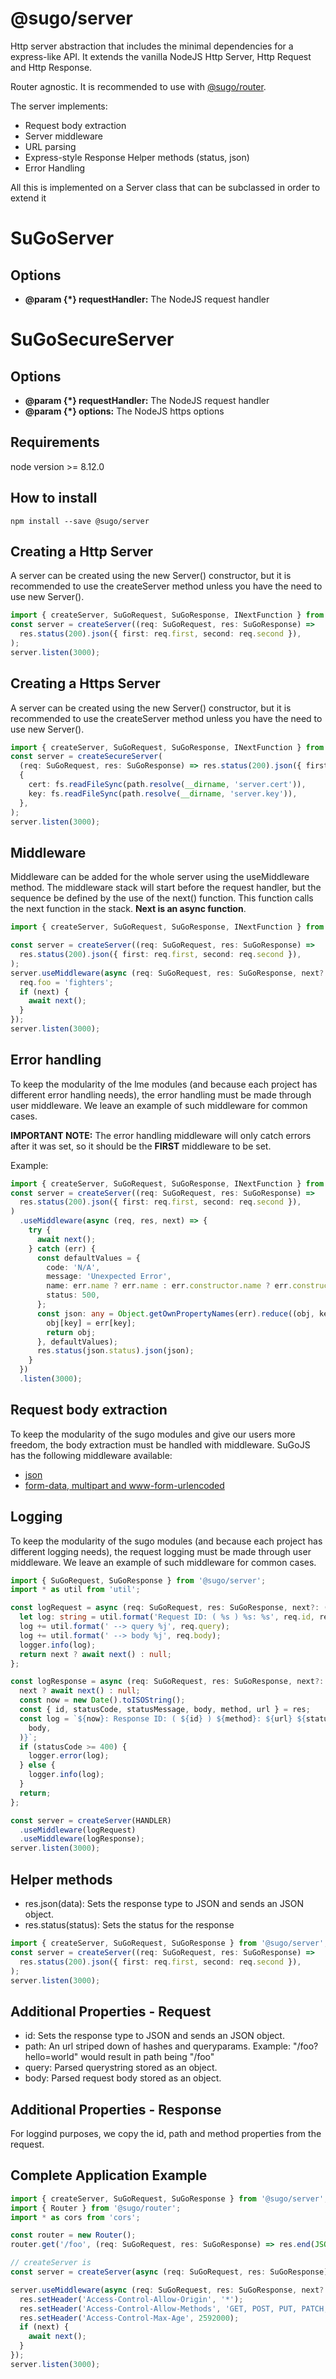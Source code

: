 # **@sugo/server**

Http server abstraction that includes the minimal dependencies for a express-like API. It extends the vanilla NodeJS Http Server, Http Request and Http Response.

Router agnostic. It is recommended to use with [@sugo/router](https://www.npmjs.com/package/@sugo/router).

The server implements:

- Request body extraction
- Server middleware
- URL parsing
- Express-style Response Helper methods (status, json)
- Error Handling

All this is implemented on a Server class that can be subclassed in order to extend it

# **SuGoServer**

## **Options**

- **@param {\*} requestHandler:** The NodeJS request handler

# **SuGoSecureServer**

## **Options**

- **@param {\*} requestHandler:** The NodeJS request handler
- **@param {\*} options:** The NodeJS https options

## **Requirements**

node version >= 8.12.0

## **How to install**

```shell
npm install --save @sugo/server
```

## **Creating a Http Server**

A server can be created using the new Server() constructor, but it is recommended to use the createServer method unless you have the need to use new Server().

```typescript
import { createServer, SuGoRequest, SuGoResponse, INextFunction } from '@sugo/server';
const server = createServer((req: SuGoRequest, res: SuGoResponse) =>
  res.status(200).json({ first: req.first, second: req.second }),
);
server.listen(3000);
```

## **Creating a Https Server**

A server can be created using the new Server() constructor, but it is recommended to use the createServer method unless you have the need to use new Server().

```typescript
import { createServer, SuGoRequest, SuGoResponse, INextFunction } from '@sugo/server';
const server = createSecureServer(
  (req: SuGoRequest, res: SuGoResponse) => res.status(200).json({ first: req.first, second: req.second }),
  {
    cert: fs.readFileSync(path.resolve(__dirname, 'server.cert')),
    key: fs.readFileSync(path.resolve(__dirname, 'server.key')),
  },
);
server.listen(3000);
```

## **Middleware**

Middleware can be added for the whole server using the useMiddleware method. The middleware stack will start before the request handler, but the sequence be defined by the use of the next() function. This function calls the next function in the stack. **Next is an async function**.

```typescript
import { createServer, SuGoRequest, SuGoResponse, INextFunction } from '@sugo/server';

const server = createServer((req: SuGoRequest, res: SuGoResponse) =>
  res.status(200).json({ first: req.first, second: req.second }),
);
server.useMiddleware(async (req: SuGoRequest, res: SuGoResponse, next?: INextFunction) => {
  req.foo = 'fighters';
  if (next) {
    await next();
  }
});
server.listen(3000);
```

## **Error handling**

To keep the modularity of the lme modules (and because each project has different error handling needs), the error handling must be made through user middleware. We leave an example of such middleware for common cases.

**IMPORTANT NOTE:** The error handling middleware will only catch errors after it was set, so it should be the **FIRST** middleware to be set.

Example:

```typescript
import { createServer, SuGoRequest, SuGoResponse, INextFunction } from '@sugo/server';
const server = createServer((req: SuGoRequest, res: SuGoResponse) =>
  res.status(200).json({ first: req.first, second: req.second }),
)
  .useMiddleware(async (req, res, next) => {
    try {
      await next();
    } catch (err) {
      const defaultValues = {
        code: 'N/A',
        message: 'Unexpected Error',
        name: err.name ? err.name : err.constructor.name ? err.constructor.name : 'Error',
        status: 500,
      };
      const json: any = Object.getOwnPropertyNames(err).reduce((obj, key) => {
        obj[key] = err[key];
        return obj;
      }, defaultValues);
      res.status(json.status).json(json);
    }
  })
  .listen(3000);
```

## **Request body extraction**

To keep the modularity of the sugo modules and give our users more freedom, the body extraction must be handled with middleware. SuGoJS has the following middleware available:

- [json](https://github.com/franciscosucre/sugo-body-parser-json)
- [form-data, multipart and www-form-urlencoded](https://github.com/franciscosucre/sugo-body-parser-form-data-multipart)

## **Logging**

To keep the modularity of the sugo modules (and because each project has different logging needs), the request logging must be made through user middleware. We leave an example of such middleware for common cases.

```typescript
import { SuGoRequest, SuGoResponse } from '@sugo/server';
import * as util from 'util';

const logRequest = async (req: SuGoRequest, res: SuGoResponse, next?: () => any) => {
  let log: string = util.format('Request ID: ( %s ) %s: %s', req.id, req.method, req.url);
  log += util.format(' --> query %j', req.query);
  log += util.format(' --> body %j', req.body);
  logger.info(log);
  return next ? await next() : null;
};

const logResponse = async (req: SuGoRequest, res: SuGoResponse, next?: () => any) => {
  next ? await next() : null;
  const now = new Date().toISOString();
  const { id, statusCode, statusMessage, body, method, url } = res;
  const log = `${now}: Response ID: ( ${id} ) ${method}: ${url} ${statusCode} ${statusMessage} ---> body: ${JSON.stringify(
    body,
  )}`;
  if (statusCode >= 400) {
    logger.error(log);
  } else {
    logger.info(log);
  }
  return;
};

const server = createServer(HANDLER)
  .useMiddleware(logRequest)
  .useMiddleware(logResponse);
server.listen(3000);
```

## **Helper methods**

- res.json(data): Sets the response type to JSON and sends an JSON object.
- res.status(status): Sets the status for the response

```typescript
import { createServer, SuGoRequest, SuGoResponse } from '@sugo/server';
const server = createServer((req: SuGoRequest, res: SuGoResponse) =>
  res.status(200).json({ first: req.first, second: req.second }),
);
server.listen(3000);
```

## **Additional Properties - Request**

- id: Sets the response type to JSON and sends an JSON object.
- path: An url striped down of hashes and queryparams. Example: "/foo?hello=world" would result in path being "/foo"
- query: Parsed querystring stored as an object.
- body: Parsed request body stored as an object.

## **Additional Properties - Response**

For loggind purposes, we copy the id, path and method properties from the request.

## **Complete Application Example**

```typescript
import { createServer, SuGoRequest, SuGoResponse } from '@sugo/server';
import { Router } from '@sugo/router';
import * as cors from 'cors';

const router = new Router();
router.get('/foo', (req: SuGoRequest, res: SuGoResponse) => res.end(JSON.stringify({ foo: req.foo })));

// createServer is
const server = createServer(async (req: SuGoRequest, res: SuGoResponse) => await router.handle(req, res));

server.useMiddleware(async (req: SuGoRequest, res: SuGoResponse, next?: INextFunction) => {
  res.setHeader('Access-Control-Allow-Origin', '*');
  res.setHeader('Access-Control-Allow-Methods', 'GET, POST, PUT, PATCH, DELETE, HEAD, OPTIONS');
  res.setHeader('Access-Control-Max-Age', 2592000);
  if (next) {
    await next();
  }
});
server.listen(3000);
```
